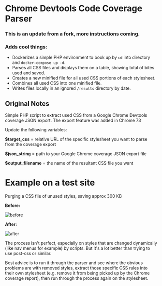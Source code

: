 # Chrome Devtools Code Coverage Parser

### This is an update from a fork, more instructions coming.
### Adds cool things:
- Dockerizes a simple PHP environment to book up by `cd` into directory and `docker-compose up -d`.
- Parses all CSS files and displays them on a table, showing total of bites used and saved.
- Creates a new minified file for all used CSS portions of each stylesheet.
- Combines all used CSS into one minified file.
- Writes files locally in an ignored `/results` directory by date. 


Original Notes
---

Simple PHP script to extract used CSS from a Google Chrome Devtools coverage JSON export. The export feature was added in Chrome 73

Update the following variables:

**$target_css** = relative URL of the specific stylesheet you want to parse from the coverage export

**$json_string** = path to your Google Chrome coverage JSON export file

**$output_filename** = the name of the resultant CSS file you want

# Example on a test site 

Purging a CSS file of unused styles, saving approx 300 KB

**Before:**

![before](https://user-images.githubusercontent.com/46265707/55680704-fb30ad00-5914-11e9-8bf5-ece7fcaea7c3.png)

**After:**

![after](https://user-images.githubusercontent.com/46265707/55680703-fb30ad00-5914-11e9-8dbe-24f963e48e6e.png)

The process isn't perfect, especially on styles that are changed dynamically (like nav menus for example) by scripts. But it's a lot better than trying to use post-css or similar.

Best advice is to run it through the parser and see where the obvious problems are with removed styles, extract those specific CSS rules into their own stylesheet (e.g. remove it from being picked up by the Chrome coverage report), then run through the process again on the stylesheet.
